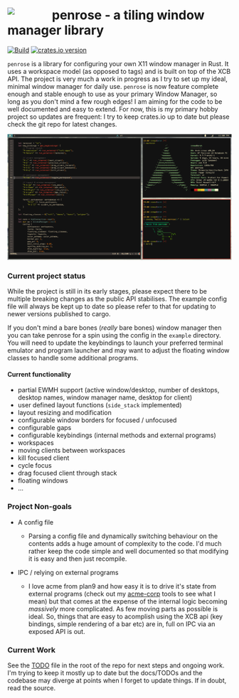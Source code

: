 <image width="100px" src="icon.svg" align="left"></image>
penrose - a tiling window manager library
=========================================

[![Build](https://github.com/sminez/penrose/workflows/Build/badge.svg?branch=master)](https://github.com/sminez/penrose/actions?query=workflow%3ABuild) [![crates.io version](https://img.shields.io/crates/v/penrose)](https://crates.io/crates/penrose)

`penrose` is a library for configuring your own X11 window
manager in Rust. It uses a workspace model (as opposed to tags) and is built on
top of the XCB API.  The project is very much a work in progress as I try to set
up my ideal, minimal window manager for daily use. `penrose` is now feature
complete enough and stable enough to use as your primary Window Manager, so long
as you don't mind a few rough edges! I am aiming for the code to be well
documented and easy to extend. For now, this is my primary hobby project so
updates are frequent: I try to keep crates.io up to date but please check the
git repo for latest changes.

![screenshot](screenshot.png)

### Current project status
While the project is still in its early stages, please expect there to be
multiple breaking changes as the public API stabilises. The example config file
will always be kept up to date so please refer to that for updating to newer
versions published to cargo.

If you don't mind a bare bones (_really_ bare bones) window manager then you can
take penrose for a spin using the config in the `example` directory. You will
need to update the keybindings to launch your preferred terminal emulator and
program launcher and may want to adjust the floating window classes to handle
some additional programs.


#### Current functionality
- partial EWMH support (active window/desktop, number of desktops, desktop
  names, window manager name, desktop for client)
- user defined layout functions (`side_stack` implemented)
- layout resizing and modification
- configurable window borders for focused / unfocused
- configurable gaps
- configurable keybindings (internal methods and external programs)
- workspaces
- moving clients between workspaces
- kill focused client
- cycle focus
- drag focused client through stack
- floating windows
- ...


### Project Non-goals
- A config file
  - Parsing a config file and dynamically switching behaviour on the contents
  adds a huge amount of complexity to the code. I'd much rather keep the code
  simple and well documented so that modifying it is easy and then just
  recompile.

- IPC / relying on external programs
  - I love acme from plan9 and how easy it is to drive it's state from external
  programs (check out my [acme-corp](https://github.com/sminez/acme-corp) tools
  to see what I mean) but that comes at the expense of the internal logic
  becoming _massively_ more complicated. As few moving parts as possible is
  ideal. So, things that are easy to acomplish using the XCB api (key bindings,
  simple rendering of a bar etc) are in, full on IPC via an exposed API is out.


### Current Work
See the [TODO](TODO) file in the root of the repo for next steps and ongoing work. I'm
trying to keep it mostly up to date but the docs/TODOs and the codebase may
diverge at points when I forget to update things. If in doubt, read the source.
